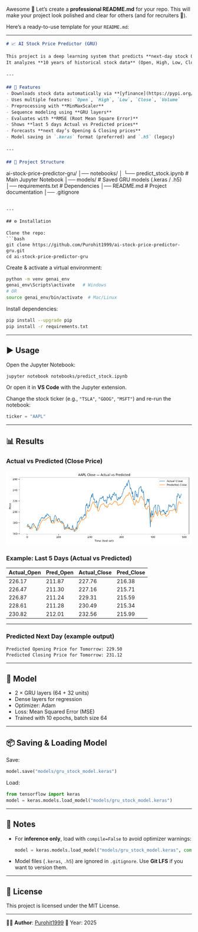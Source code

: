 Awesome 🎉 Let’s create a **professional README.md** for your repo. This will make your project look polished and clear for others (and for recruiters 👀).

Here’s a ready-to-use template for your `README.md`:

---

```markdown
# 📈 AI Stock Price Predictor (GRU)

This project is a deep learning system that predicts **next-day stock Opening and Closing prices** using **Gated Recurrent Units (GRUs)**.  
It analyzes **10 years of historical stock data** (Open, High, Low, Close, Volume) and forecasts the next trading day’s Open & Close values.

---

## 🚀 Features
- Downloads stock data automatically via **[yfinance](https://pypi.org/project/yfinance/)**
- Uses multiple features: `Open`, `High`, `Low`, `Close`, `Volume`
- Preprocessing with **MinMaxScaler**
- Sequence modeling using **GRU layers**
- Evaluates with **RMSE (Root Mean Square Error)**
- Shows **last 5 days Actual vs Predicted prices**
- Forecasts **next day’s Opening & Closing prices**
- Model saving in `.keras` format (preferred) and `.h5` (legacy)

---

## 📂 Project Structure
```

ai-stock-price-predictor-gru/
│── notebooks/
│   └── predict\_stock.ipynb   # Main Jupyter Notebook
│── models/                   # Saved GRU models (.keras / .h5)
│── requirements.txt          # Dependencies
│── README.md                 # Project documentation
│── .gitignore

````

---

## ⚙️ Installation

Clone the repo:
```bash
git clone https://github.com/Purohit1999/ai-stock-price-predictor-gru.git
cd ai-stock-price-predictor-gru
````

Create & activate a virtual environment:

```bash
python -m venv genai_env
genai_env\Scripts\activate   # Windows
# OR
source genai_env/bin/activate  # Mac/Linux
```

Install dependencies:

```bash
pip install --upgrade pip
pip install -r requirements.txt
```

---

## ▶️ Usage

Open the Jupyter Notebook:

```bash
jupyter notebook notebooks/predict_stock.ipynb
```

Or open it in **VS Code** with the Jupyter extension.

Change the stock ticker (e.g., `"TSLA"`, `"GOOG"`, `"MSFT"`) and re-run the notebook:

```python
ticker = "AAPL"
```

---

## 📊 Results

### Actual vs Predicted (Close Price)
![Close Price Prediction](GRU/imgs/close_price_prediction.png)

### Example: Last 5 Days (Actual vs Predicted)
| Actual_Open | Pred_Open | Actual_Close | Pred_Close |
|-------------|-----------|--------------|------------|
| 226.17      | 211.87    | 227.76       | 216.38     |
| 226.47      | 211.30    | 227.16       | 215.71     |
| 226.87      | 211.24    | 229.31       | 215.59     |
| 228.61      | 211.28    | 230.49       | 215.34     |
| 230.82      | 212.01    | 232.56       | 215.99     |

---

### Predicted Next Day (example output)

```
Predicted Opening Price for Tomorrow: 229.50
Predicted Closing Price for Tomorrow: 231.12
```

---

## 🧠 Model

* 2 × GRU layers (64 + 32 units)
* Dense layers for regression
* Optimizer: Adam
* Loss: Mean Squared Error (MSE)
* Trained with 10 epochs, batch size 64

---

## 📦 Saving & Loading Model

Save:

```python
model.save("models/gru_stock_model.keras")
```

Load:

```python
from tensorflow import keras
model = keras.models.load_model("models/gru_stock_model.keras")
```

---

## 📌 Notes

* For **inference only**, load with `compile=False` to avoid optimizer warnings:

  ```python
  model = keras.models.load_model("models/gru_stock_model.keras", compile=False)
  ```
* Model files (`.keras`, `.h5`) are ignored in `.gitignore`.
  Use **Git LFS** if you want to version them.

---

## 📜 License

This project is licensed under the MIT License.

---

👨‍💻 **Author**: [Purohit1999](https://github.com/Purohit1999)
📅 Year: 2025



